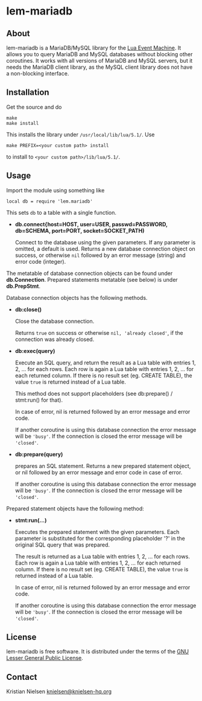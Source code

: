 lem-mariadb
============


About
-----

lem-mariadb is a MariaDB/MySQL library for the [Lua Event Machine][lem].
It allows you to query MariaDB and MySQL databases without blocking
other coroutines. It works with all versions of MariaDB and MySQL
servers, but it needs the MariaDB client library, as the MySQL client
library does not have a non-blocking interface.

[lem]: https://github.com/esmil/lem

Installation
------------

Get the source and do

    make
    make install

This installs the library under `/usr/local/lib/lua/5.1/`.
Use

    make PREFIX=<your custom path> install

to install to `<your custom path>/lib/lua/5.1/`.


Usage
-----

Import the module using something like

    local db = require 'lem.mariadb'

This sets `db` to a table with a single function.

* __db.connect{host=HOST, user=USER, passwd=PASSWORD, db=SCHEMA, port=PORT, socket=SOCKET_PATH)__

  Connect to the database using the given parameters. If any parameter
  is omitted, a default is used. Returns a new database connection
  object on success, or otherwise `nil` followed by an error message
  (string) and error code (integer).

The metatable of database connection objects can be found under
__db.Connection__. Prepared statements metatable (see below) is under
__db.PrepStmt__.

Database connection objects has the following methods.

* __db:close()__

  Close the database connection.

  Returns `true` on success or otherwise `nil, 'already closed'`,
  if the connection was already closed.

* __db:exec(query)__

  Execute an SQL query, and return the result as a Lua table with
  entries 1, 2, ... for each rows. Each row is again a Lua table with
  entries 1, 2, ... for each returned column. If there is no result
  set (eg. CREATE TABLE), the value `true` is returned instead of a Lua table.

  This method does not support placeholders (see db:prepare() /
  stmt:run() for that).

  In case of error, nil is returned followed by an error message and
  error code.

  If another coroutine is using this database connection the error message
  will be `'busy'`.
  If the connection is closed the error message will be `'closed'`.

* __db:prepare(query)__

  prepares an SQL statement. Returns a new prepared statement object,
  or nil followed by an error message and error code in case of error.

  If another coroutine is using this database connection the error message
  will be `'busy'`.
  If the connection is closed the error message will be `'closed'`.

Prepared statement objects have the following method:

* __stmt:run(...)__

  Executes the prepared statement with the given parameters. Each
  parameter is substituted for the corresponding placeholder '?' in
  the original SQL query that was prepared.

  The result is returned as a Lua table with entries 1, 2, ... for
  each rows. Each row is again a Lua table with entries 1, 2, ... for
  each returned column. If there is no result set (eg. CREATE TABLE),
  the value `true` is returned instead of a Lua table.

  In case of error, nil is returned followed by an error message and
  error code.

  If another coroutine is using this database connection the error message
  will be `'busy'`.
  If the connection is closed the error message will be `'closed'`.


License
-------

lem-mariadb is free software. It is distributed under the terms of the
[GNU Lesser General Public License][lgpl].

[lgpl]: http://www.gnu.org/licenses/lgpl.html


Contact
-------

Kristian Nielsen <knielsen@knielsen-hq.org>
